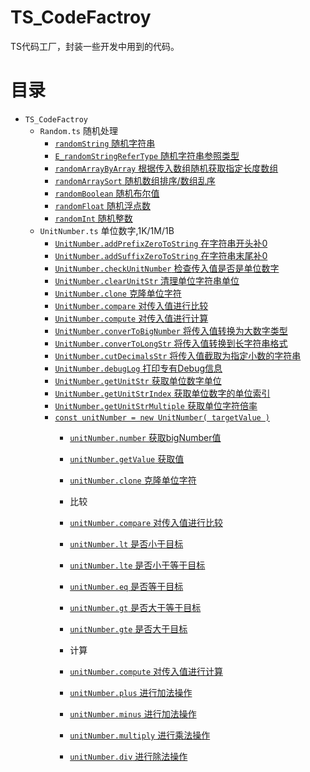 # TS_CodeFactroy
TS代码工厂，封装一些开发中用到的代码。

# 目录

+ `TS_CodeFactroy`
    + `Random.ts` 随机处理
        + [`randomString` 随机字符串](./api/Random.ts.md#randomString)
        + [`E_randomStringReferType` 随机字符串参照类型](./api/Random.ts.md#E_randomStringReferType)
        + [`randomArrayByArray` 根据传入数组随机获取指定长度数组](./api/Random.ts.md#randomArrayByArray)
        + [`randomArraySort` 随机数组排序/数组乱序](./api/Random.ts.md#randomArraySort)
        + [`randomBoolean` 随机布尔值](./api/Random.ts.md#randomBoolean)
        + [`randomFloat` 随机浮点数](./api/Random.ts.md#randomFloat)
        + [`randomInt` 随机整数](./api/Random.ts.md#randomInt)
    + `UnitNumber.ts` 单位数字,1K/1M/1B
        + [`UnitNumber.addPrefixZeroToString` 在字符串开头补0](./api/UnitNumber.ts.md#addPrefixZeroToString)
        + [`UnitNumber.addSuffixZeroToString` 在字符串末尾补0](./api/UnitNumber.ts.md#addSuffixZeroToString)
        + [`UnitNumber.checkUnitNumber` 检查传入值是否是单位数字](./api/UnitNumber.ts.md#checkUnitNumber)
        + [`UnitNumber.clearUnitStr` 清理单位字符串单位](./api/UnitNumber.ts.md#clearUnitStr)
        + [`UnitNumber.clone` 克隆单位字符](./api/UnitNumber.ts.md#clone)
        + [`UnitNumber.compare` 对传入值进行比较](./api/UnitNumber.ts.md#compare)
        + [`UnitNumber.compute` 对传入值进行计算](./api/UnitNumber.ts.md#compute)
        + [`UnitNumber.converToBigNumber` 将传入值转换为大数字类型](./api/UnitNumber.ts.md#converToBigNumber)
        + [`UnitNumber.converToLongStr` 将传入值转换到长字符串格式](./api/UnitNumber.ts.md#converToLongStr)
        + [`UnitNumber.cutDecimalsStr` 将传入值截取为指定小数的字符串](./api/UnitNumber.ts.md#cutDecimalsStr)
        + [`UnitNumber.debugLog` 打印专有Debug信息](./api/UnitNumber.ts.md#debugLog)
        + [`UnitNumber.getUnitStr` 获取单位数字单位](./api/UnitNumber.ts.md#getUnitStr)
        + [`UnitNumber.getUnitStrIndex` 获取单位数字的单位索引](./api/UnitNumber.ts.md#getUnitStrIndex)
        + [`UnitNumber.getUnitStrMultiple` 获取单位字符倍率](./api/UnitNumber.ts.md#getUnitStrMultiple)
        + [`const unitNumber = new UnitNumber( targetValue )`](./api/UnitNumber.ts.md#constructor)
            + [`unitNumber.number` 获取bigNumber值](./api/UnitNumber.ts.md#unitNumber.number)
            + [`unitNumber.getValue` 获取值](./api/UnitNumber.ts.md#unitNumber.number)
            + [`unitNumber.clone` 克隆单位字符](./api/UnitNumber.ts.md#unitNumber.number)
            + 比较
            + [`unitNumber.compare` 对传入值进行比较](./api/UnitNumber.ts.md#unitNumber.number)
            + [`unitNumber.lt` 是否小于目标](./api/UnitNumber.ts.md#unitNumber.number)
            + [`unitNumber.lte` 是否小于等于目标](./api/UnitNumber.ts.md#unitNumber.number)
            + [`unitNumber.eq` 是否等于目标](./api/UnitNumber.ts.md#unitNumber.number)
            + [`unitNumber.gt` 是否大于等于目标](./api/UnitNumber.ts.md#unitNumber.number)
            + [`unitNumber.gte` 是否大于目标](./api/UnitNumber.ts.md#unitNumber.number)

            + 计算
            + [`unitNumber.compute` 对传入值进行计算](./api/UnitNumber.ts.md#unitNumber.number)
            + [`unitNumber.plus` 进行加法操作](./api/UnitNumber.ts.md#unitNumber.number)
            + [`unitNumber.minus` 进行加法操作](./api/UnitNumber.ts.md#unitNumber.number)
            + [`unitNumber.multiply` 进行乘法操作](./api/UnitNumber.ts.md#unitNumber.number)
            + [`unitNumber.div` 进行除法操作](./api/UnitNumber.ts.md#unitNumber.number)
